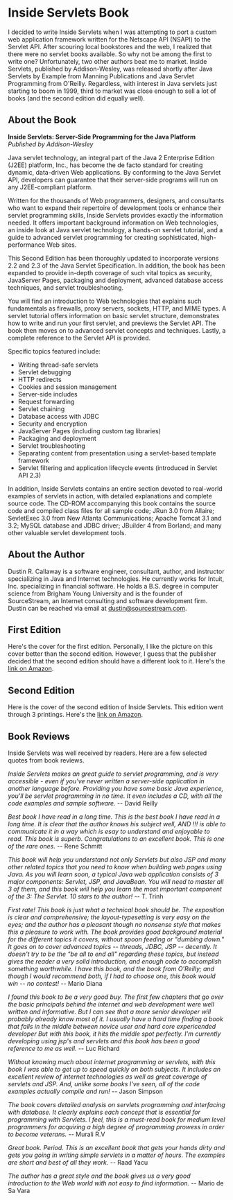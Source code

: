 # Inside Servlets Book

I decided to write Inside Servlets when I was attempting to port a custom web application framework written for the Netscape API (NSAPI) to the Servlet API. After scouring local bookstores and the web, I realized that there were no servlet books available. So why not be among the first to write one? Unfortunately, two other authors beat me to market. Inside Servlets, published by Addison-Wesley, was released shortly after Java Servlets by Example from Manning Publications and Java Servlet Programming from O'Reilly. Regardless, with interest in Java servlets just starting to boom in 1999, third to market was close enough to sell a lot of books (and the second edition did equally well).

## About the Book
**Inside Servlets: Server-Side Programming for the Java Platform**\
*Published by Addison-Wesley*

Java servlet technology, an integral part of the Java 2 Enterprise Edition (J2EE) platform, Inc., has become the de facto standard for creating dynamic, data-driven Web applications. By conforming to the Java Servlet API, developers can guarantee that their server-side programs will run on any J2EE-compliant platform.

Written for the thousands of Web programmers, designers, and consultants who want to expand their repertoire of development tools or enhance their servlet programming skills, Inside Servlets provides exactly the information needed. It offers important background information on Web technologies, an inside look at Java servlet technology, a hands-on servlet tutorial, and a guide to advanced servlet programming for creating sophisticated, high-performance Web sites.

This Second Edition has been thoroughly updated to incorporate versions 2.2 and 2.3 of the Java Servlet Specification. In addition, the book has been expanded to provide in-depth coverage of such vital topics as security, JavaServer Pages, packaging and deployment, advanced database access techniques, and servlet troubleshooting.

You will find an introduction to Web technologies that explains such fundamentals as firewalls, proxy servers, sockets, HTTP, and MIME types. A servlet tutorial offers information on basic servlet structure, demonstrates how to write and run your first servlet, and previews the Servlet API. The book then moves on to advanced servlet concepts and techniques. Lastly, a complete reference to the Servlet API is provided.

Specific topics featured include:

* Writing thread-safe servlets
* Servlet debugging
* HTTP redirects
* Cookies and session management
* Server-side includes
* Request forwarding
* Servlet chaining
* Database access with JDBC
* Security and encryption
* JavaServer Pages (including custom tag libraries)
* Packaging and deployment
* Servlet troubleshooting
* Separating content from presentation using a servlet-based template framework
* Servlet filtering and application lifecycle events (introduced in Servlet API 2.3)

In addition, Inside Servlets contains an entire section devoted to real-world examples of servlets in action, with detailed explanations and complete source code. The CD-ROM accompanying this book contains the source code and compiled class files for all sample code; JRun 3.0 from Allaire; SevletExec 3.0 from New Atlanta Communications; Apache Tomcat 3.1 and 3.2; MySQL database and JDBC driver; JBuilder 4 from Borland; and many other valuable servlet development tools.

## About the Author
Dustin R. Callaway is a software engineer, consultant, author, and instructor specializing in Java and Internet technologies. He currently works for Intuit, Inc. specializing in financial software. He holds a B.S. degree in computer science from Brigham Young University and is the founder of SourceStream, an Internet consulting and software development firm. Dustin can be reached via email at dustin@sourcestream.com.

## First Edition
Here's the cover for the first edition. Personally, I like the picture on this cover better than the second edition. However, I guess that the publisher decided that the second edition should have a different look to it. Here's the [link on Amazon](https://www.amazon.com/gp/product/0201379635/002-8276520-9140066).

## Second Edition
Here is the cover of the second edition of Inside Servlets. This edition went through 3 printings. Here's the [link on Amazon](http://www.amazon.com/gp/product/0201709066/002-8276520-9140066).

## Book Reviews
Inside Servlets was well received by readers. Here are a few selected quotes from book reviews.

*Inside Servlets makes an great guide to servlet programming, and is very accessible - even if you've never written a server-side application in another language before. Providing you have some basic Java experience, you'll be servlet programming in no time. It even includes a CD, with all the code examples and sample software.* -- David Reilly

*Best book I have read in a long time. This is the best book I have read in a long time. It is clear that the author knows his subject well, AND !!! is able to communicate it in a way which is esay to understand and enjoyable to read. This book is superb. Congratulations to an excellent book. This is one of the rare ones.* -- Rene Schmitt

*This book will help you understand not only Servlets but also JSP and many other related topics that you need to know when building web pages using Java. As you will learn soon, a typical Java web application consists of 3 major components: Servlet, JSP, and JavaBean. You will need to master all 3 of them, and this book will help you learn the most important component of the 3: The Servlet. 10 stars to the author!* -- T. Trinh

*First rate! This book is just what a technical book should be. The exposition is clear and comprehensive; the layout-typesetting is very easy on the eyes; and the author has a pleasant though no nonsense style that makes this a pleasure to work with. The book provides good background material for the different topics it covers, without spoon feeding or "dumbing down." It goes on to cover advanced topics -- threads, JDBC, JSP -- decently. It doesn't try to be the "be all to end all" regarding these topics, but instead gives the reader a very solid introduction, and enough code to accomplish something worthwhile. I have this book, and the book from O'Reilly; and though I would recommend both, if I had to choose one, this book would win -- no contest!* -- Mario Diana

*I found this book to be a very good buy. The first few chapters that go over the basic principals behind the internet and web development were well written and informative. But I can see that a more senior developer will probably already know most of it. I usually have a hard time finding a book that falls in the middle between novice user and hard core expericended developer But with this book, it hits the middle spot perfectly. I'm currently developing using jsp's and servlets and this book has been a good reference to me as well.* -- Luc Richard

*Without knowing much about internet programming or servlets, with this book I was able to get up to speed quickly on both subjects. It includes an excellent review of internet technologies as well as great coverage of servlets and JSP. And, unlike some books I've seen, all of the code examples actually compile and run!* -- Jason Simpson

*The book covers detailed analysis on servlets programming and interfacing with database. It clearly explains each concept that is essential for programming with Servlets. I feel, this is a must-read book for medium level programmers for acquiring a high degree of programming prowess in order to become veterans.* -- Murali R.V

*Great book. Period. This is an excellent book that gets your hands dirty and gets you going in writing simple servlets in a matter of hours. The examples are short and best of all they work.* -- Raad Yacu

*The author has a great style and the book gives us a very good introduction to the Web world with not easy to find information.* -- Mario de Sa Vara
